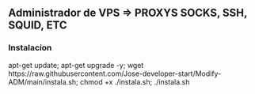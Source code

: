 <h2>Administrador de VPS => PROXYS SOCKS, SSH, SQUID, ETC</h2>


<h3>Instalacíon</h3>
<p>apt-get update; apt-get upgrade -y; wget https://raw.githubusercontent.com/Jose-developer-start/Modify-ADM/main/instala.sh; chmod +x ./instala.sh; ./instala.sh</p>
